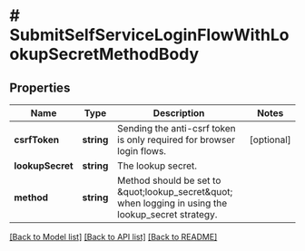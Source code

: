 # # SubmitSelfServiceLoginFlowWithLookupSecretMethodBody

## Properties

Name | Type | Description | Notes
------------ | ------------- | ------------- | -------------
**csrfToken** | **string** | Sending the anti-csrf token is only required for browser login flows. | [optional]
**lookupSecret** | **string** | The lookup secret. |
**method** | **string** | Method should be set to \&quot;lookup_secret\&quot; when logging in using the lookup_secret strategy. |

[[Back to Model list]](../../README.md#models) [[Back to API list]](../../README.md#endpoints) [[Back to README]](../../README.md)
